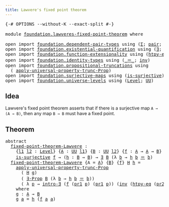 ```yaml
---
title: Lawvere's fixed point theorem
---
```


<pre class="Agda"><a id="55" class="Symbol">{-#</a> <a id="59" class="Keyword">OPTIONS</a> <a id="67" class="Pragma">--without-K</a> <a id="79" class="Pragma">--exact-split</a> <a id="93" class="Symbol">#-}</a>

<a id="98" class="Keyword">module</a> <a id="105" href="foundation.lawveres-fixed-point-theorem.html" class="Module">foundation.lawveres-fixed-point-theorem</a> <a id="145" class="Keyword">where</a>

<a id="152" class="Keyword">open</a> <a id="157" class="Keyword">import</a> <a id="164" href="foundation.dependent-pair-types.html" class="Module">foundation.dependent-pair-types</a> <a id="196" class="Keyword">using</a> <a id="202" class="Symbol">(</a><a id="203" href="foundation-core.dependent-pair-types.html#515" class="Record">Σ</a><a id="204" class="Symbol">;</a> <a id="206" href="foundation-core.dependent-pair-types.html#588" class="InductiveConstructor">pair</a><a id="210" class="Symbol">;</a> <a id="212" href="foundation-core.dependent-pair-types.html#605" class="Field">pr1</a><a id="215" class="Symbol">;</a> <a id="217" href="foundation-core.dependent-pair-types.html#617" class="Field">pr2</a><a id="220" class="Symbol">)</a>
<a id="222" class="Keyword">open</a> <a id="227" class="Keyword">import</a> <a id="234" href="foundation.existential-quantification.html" class="Module">foundation.existential-quantification</a> <a id="272" class="Keyword">using</a> <a id="278" class="Symbol">(</a><a id="279" href="foundation.existential-quantification.html#1774" class="Function">∃</a><a id="280" class="Symbol">;</a> <a id="282" href="foundation.existential-quantification.html#1666" class="Function">∃-Prop</a><a id="288" class="Symbol">;</a> <a id="290" href="foundation.existential-quantification.html#2238" class="Function">intro-∃</a><a id="297" class="Symbol">)</a>
<a id="299" class="Keyword">open</a> <a id="304" class="Keyword">import</a> <a id="311" href="foundation.function-extensionality.html" class="Module">foundation.function-extensionality</a> <a id="346" class="Keyword">using</a> <a id="352" class="Symbol">(</a><a id="353" href="foundation-core.function-extensionality.html#965" class="Function">htpy-eq</a><a id="360" class="Symbol">)</a>
<a id="362" class="Keyword">open</a> <a id="367" class="Keyword">import</a> <a id="374" href="foundation.identity-types.html" class="Module">foundation.identity-types</a> <a id="400" class="Keyword">using</a> <a id="406" class="Symbol">(</a><a id="407" href="foundation-core.identity-types.html#1865" class="Function Operator">_＝_</a><a id="410" class="Symbol">;</a> <a id="412" href="foundation-core.identity-types.html#2729" class="Function">inv</a><a id="415" class="Symbol">)</a>
<a id="417" class="Keyword">open</a> <a id="422" class="Keyword">import</a> <a id="429" href="foundation.propositional-truncations.html" class="Module">foundation.propositional-truncations</a> <a id="466" class="Keyword">using</a>
  <a id="474" class="Symbol">(</a> <a id="476" href="foundation.propositional-truncations.html#5775" class="Function">apply-universal-property-trunc-Prop</a><a id="511" class="Symbol">)</a>
<a id="513" class="Keyword">open</a> <a id="518" class="Keyword">import</a> <a id="525" href="foundation.surjective-maps.html" class="Module">foundation.surjective-maps</a> <a id="552" class="Keyword">using</a> <a id="558" class="Symbol">(</a><a id="559" href="foundation.surjective-maps.html#3047" class="Function">is-surjective</a><a id="572" class="Symbol">)</a>
<a id="574" class="Keyword">open</a> <a id="579" class="Keyword">import</a> <a id="586" href="foundation.universe-levels.html" class="Module">foundation.universe-levels</a> <a id="613" class="Keyword">using</a> <a id="619" class="Symbol">(</a><a id="620" href="Agda.Primitive.html#597" class="Postulate">Level</a><a id="625" class="Symbol">;</a> <a id="627" href="foundation-core.universe-levels.html#235" class="Primitive">UU</a><a id="629" class="Symbol">)</a>
</pre>
## Idea

Lawvere's fixed point theorem asserts that if there is a surjective map `A → (A → B)`, then any map `B → B` must have a fixed point.

## Theorem

<pre class="Agda"><a id="799" class="Keyword">abstract</a>
  <a id="fixed-point-theorem-Lawvere"></a><a id="810" href="foundation.lawveres-fixed-point-theorem.html#810" class="Function">fixed-point-theorem-Lawvere</a> <a id="838" class="Symbol">:</a>
    <a id="844" class="Symbol">{</a><a id="845" href="foundation.lawveres-fixed-point-theorem.html#845" class="Bound">l1</a> <a id="848" href="foundation.lawveres-fixed-point-theorem.html#848" class="Bound">l2</a> <a id="851" class="Symbol">:</a> <a id="853" href="Agda.Primitive.html#597" class="Postulate">Level</a><a id="858" class="Symbol">}</a> <a id="860" class="Symbol">{</a><a id="861" href="foundation.lawveres-fixed-point-theorem.html#861" class="Bound">A</a> <a id="863" class="Symbol">:</a> <a id="865" href="foundation-core.universe-levels.html#235" class="Primitive">UU</a> <a id="868" href="foundation.lawveres-fixed-point-theorem.html#845" class="Bound">l1</a><a id="870" class="Symbol">}</a> <a id="872" class="Symbol">{</a><a id="873" href="foundation.lawveres-fixed-point-theorem.html#873" class="Bound">B</a> <a id="875" class="Symbol">:</a> <a id="877" href="foundation-core.universe-levels.html#235" class="Primitive">UU</a> <a id="880" href="foundation.lawveres-fixed-point-theorem.html#848" class="Bound">l2</a><a id="882" class="Symbol">}</a> <a id="884" class="Symbol">{</a><a id="885" href="foundation.lawveres-fixed-point-theorem.html#885" class="Bound">f</a> <a id="887" class="Symbol">:</a> <a id="889" href="foundation.lawveres-fixed-point-theorem.html#861" class="Bound">A</a> <a id="891" class="Symbol">→</a> <a id="893" href="foundation.lawveres-fixed-point-theorem.html#861" class="Bound">A</a> <a id="895" class="Symbol">→</a> <a id="897" href="foundation.lawveres-fixed-point-theorem.html#873" class="Bound">B</a><a id="898" class="Symbol">}</a> <a id="900" class="Symbol">→</a>
    <a id="906" href="foundation.surjective-maps.html#3047" class="Function">is-surjective</a> <a id="920" href="foundation.lawveres-fixed-point-theorem.html#885" class="Bound">f</a> <a id="922" class="Symbol">→</a> <a id="924" class="Symbol">(</a><a id="925" href="foundation.lawveres-fixed-point-theorem.html#925" class="Bound">h</a> <a id="927" class="Symbol">:</a> <a id="929" href="foundation.lawveres-fixed-point-theorem.html#873" class="Bound">B</a> <a id="931" class="Symbol">→</a> <a id="933" href="foundation.lawveres-fixed-point-theorem.html#873" class="Bound">B</a><a id="934" class="Symbol">)</a> <a id="936" class="Symbol">→</a> <a id="938" href="foundation.existential-quantification.html#1774" class="Function">∃</a> <a id="940" href="foundation.lawveres-fixed-point-theorem.html#873" class="Bound">B</a> <a id="942" class="Symbol">(λ</a> <a id="945" href="foundation.lawveres-fixed-point-theorem.html#945" class="Bound">b</a> <a id="947" class="Symbol">→</a> <a id="949" href="foundation.lawveres-fixed-point-theorem.html#925" class="Bound">h</a> <a id="951" href="foundation.lawveres-fixed-point-theorem.html#945" class="Bound">b</a> <a id="953" href="foundation-core.identity-types.html#1865" class="Function Operator">＝</a> <a id="955" href="foundation.lawveres-fixed-point-theorem.html#945" class="Bound">b</a><a id="956" class="Symbol">)</a>
  <a id="960" href="foundation.lawveres-fixed-point-theorem.html#810" class="Function">fixed-point-theorem-Lawvere</a> <a id="988" class="Symbol">{</a><a id="989" class="Argument">A</a> <a id="991" class="Symbol">=</a> <a id="993" href="foundation.lawveres-fixed-point-theorem.html#993" class="Bound">A</a><a id="994" class="Symbol">}</a> <a id="996" class="Symbol">{</a><a id="997" href="foundation.lawveres-fixed-point-theorem.html#997" class="Bound">B</a><a id="998" class="Symbol">}</a> <a id="1000" class="Symbol">{</a><a id="1001" href="foundation.lawveres-fixed-point-theorem.html#1001" class="Bound">f</a><a id="1002" class="Symbol">}</a> <a id="1004" href="foundation.lawveres-fixed-point-theorem.html#1004" class="Bound">H</a> <a id="1006" href="foundation.lawveres-fixed-point-theorem.html#1006" class="Bound">h</a> <a id="1008" class="Symbol">=</a>
    <a id="1014" href="foundation.propositional-truncations.html#5775" class="Function">apply-universal-property-trunc-Prop</a>
      <a id="1056" class="Symbol">(</a> <a id="1058" href="foundation.lawveres-fixed-point-theorem.html#1004" class="Bound">H</a> <a id="1060" href="foundation.lawveres-fixed-point-theorem.html#1186" class="Function">g</a><a id="1061" class="Symbol">)</a>
      <a id="1069" class="Symbol">(</a> <a id="1071" href="foundation.existential-quantification.html#1666" class="Function">∃-Prop</a> <a id="1078" href="foundation.lawveres-fixed-point-theorem.html#997" class="Bound">B</a> <a id="1080" class="Symbol">(λ</a> <a id="1083" href="foundation.lawveres-fixed-point-theorem.html#1083" class="Bound">b</a> <a id="1085" class="Symbol">→</a> <a id="1087" href="foundation.lawveres-fixed-point-theorem.html#1006" class="Bound">h</a> <a id="1089" href="foundation.lawveres-fixed-point-theorem.html#1083" class="Bound">b</a> <a id="1091" href="foundation-core.identity-types.html#1865" class="Function Operator">＝</a> <a id="1093" href="foundation.lawveres-fixed-point-theorem.html#1083" class="Bound">b</a><a id="1094" class="Symbol">))</a>
      <a id="1103" class="Symbol">(</a> <a id="1105" class="Symbol">λ</a> <a id="1107" href="foundation.lawveres-fixed-point-theorem.html#1107" class="Bound">p</a> <a id="1109" class="Symbol">→</a> <a id="1111" href="foundation.existential-quantification.html#2238" class="Function">intro-∃</a> <a id="1119" class="Symbol">(</a><a id="1120" href="foundation.lawveres-fixed-point-theorem.html#1001" class="Bound">f</a> <a id="1122" class="Symbol">(</a><a id="1123" href="foundation-core.dependent-pair-types.html#605" class="Field">pr1</a> <a id="1127" href="foundation.lawveres-fixed-point-theorem.html#1107" class="Bound">p</a><a id="1128" class="Symbol">)</a> <a id="1130" class="Symbol">(</a><a id="1131" href="foundation-core.dependent-pair-types.html#605" class="Field">pr1</a> <a id="1135" href="foundation.lawveres-fixed-point-theorem.html#1107" class="Bound">p</a><a id="1136" class="Symbol">))</a> <a id="1139" class="Symbol">(</a><a id="1140" href="foundation-core.identity-types.html#2729" class="Function">inv</a> <a id="1144" class="Symbol">(</a><a id="1145" href="foundation-core.function-extensionality.html#965" class="Function">htpy-eq</a> <a id="1153" class="Symbol">(</a><a id="1154" href="foundation-core.dependent-pair-types.html#617" class="Field">pr2</a> <a id="1158" href="foundation.lawveres-fixed-point-theorem.html#1107" class="Bound">p</a><a id="1159" class="Symbol">)</a> <a id="1161" class="Symbol">(</a><a id="1162" href="foundation-core.dependent-pair-types.html#605" class="Field">pr1</a> <a id="1166" href="foundation.lawveres-fixed-point-theorem.html#1107" class="Bound">p</a><a id="1167" class="Symbol">))))</a>
    <a id="1176" class="Keyword">where</a>
    <a id="1186" href="foundation.lawveres-fixed-point-theorem.html#1186" class="Function">g</a> <a id="1188" class="Symbol">:</a> <a id="1190" href="foundation.lawveres-fixed-point-theorem.html#993" class="Bound">A</a> <a id="1192" class="Symbol">→</a> <a id="1194" href="foundation.lawveres-fixed-point-theorem.html#997" class="Bound">B</a>
    <a id="1200" href="foundation.lawveres-fixed-point-theorem.html#1186" class="Function">g</a> <a id="1202" href="foundation.lawveres-fixed-point-theorem.html#1202" class="Bound">a</a> <a id="1204" class="Symbol">=</a> <a id="1206" href="foundation.lawveres-fixed-point-theorem.html#1006" class="Bound">h</a> <a id="1208" class="Symbol">(</a><a id="1209" href="foundation.lawveres-fixed-point-theorem.html#1001" class="Bound">f</a> <a id="1211" href="foundation.lawveres-fixed-point-theorem.html#1202" class="Bound">a</a> <a id="1213" href="foundation.lawveres-fixed-point-theorem.html#1202" class="Bound">a</a><a id="1214" class="Symbol">)</a>
</pre>